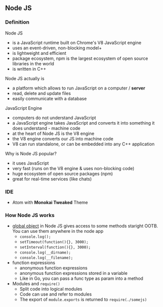 ## Node JS

### Definition
Node JS
* is a JavaScript runtime built on Chrome's V8 JavaScript engine
* uses an event-driven, non-blocking model+
* is lightweight and efficient
* package ecosystem, npm is the largest ecosystem of open source libraries in the world
* is written in C++

Node JS actually is
* a platform which allows to run JavaScript on a computer / **server**
* read, delete and update files
* easily communicate with a database

JavaScript Engine
* computers do not understand JavaScript
* a JavaScript engine takes JavaScript and converts it into something it does understand - machine code
* at the heart of Node JS is the V8 engine
* the V8 engine converts our JS into machine code
* V8 can run standalone, or can be embedded into any C++ application

Why is Node JS popular?
* it uses JavaScript
* very fast (runs on the V8 engine & uses non-blocking code)
* huge ecosystem of open source packages (npm)
* great for real-time services (like chats)

### IDE
* Atom with __Monokai Tweaked__ Theme

### How Node JS works

* [global object](https://nodejs.org/dist/latest-v12.x/docs/api/globals.html) in Node JS gives access to some methods staright OOTB. You can use them anywhere in the node app
  * `console.log();`
  * `setTimeout(function(){}, 3000);`
  * `setInterval(function(){}, 3000);`
  * `console.log(__dirname);`
  * `console.log(__filename);`
* function expressions
  * anonymous function expressions
  * anonymous function expressions stored in a variable
  * Like in Go, you can pass a func type as param into a method
* Modules and `require()`
  * Split code into logical modules
  * Code can use and refer to modules
  * The export of `module.exports` is returned to `require(./somejs)`